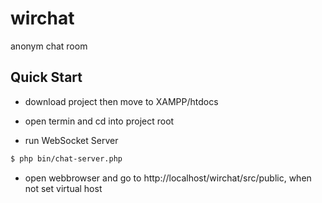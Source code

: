 # wirchat
anonym chat room

## Quick Start

- download project then move to XAMPP/htdocs
- open termin and cd into project root

- run WebSocket Server
``` bash
$ php bin/chat-server.php
```
- open webbrowser and go to http://localhost/wirchat/src/public, when not set virtual host


